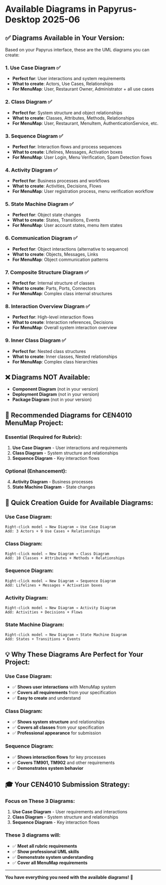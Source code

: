 # Available Diagrams in Papyrus-Desktop 2025-06

## ✅ **Diagrams Available in Your Version:**

Based on your Papyrus interface, these are the UML diagrams you can create:

### **1. Use Case Diagram** ✅
- **Perfect for**: User interactions and system requirements
- **What to create**: Actors, Use Cases, Relationships
- **For MenuMap**: User, Restaurant Owner, Administrator + all use cases

### **2. Class Diagram** ✅
- **Perfect for**: System structure and object relationships
- **What to create**: Classes, Attributes, Methods, Relationships
- **For MenuMap**: User, Restaurant, MenuItem, AuthenticationService, etc.

### **3. Sequence Diagram** ✅
- **Perfect for**: Interaction flows and process sequences
- **What to create**: Lifelines, Messages, Activation boxes
- **For MenuMap**: User Login, Menu Verification, Spam Detection flows

### **4. Activity Diagram** ✅
- **Perfect for**: Business processes and workflows
- **What to create**: Activities, Decisions, Flows
- **For MenuMap**: User registration process, menu verification workflow

### **5. State Machine Diagram** ✅
- **Perfect for**: Object state changes
- **What to create**: States, Transitions, Events
- **For MenuMap**: User account states, menu item states

### **6. Communication Diagram** ✅
- **Perfect for**: Object interactions (alternative to sequence)
- **What to create**: Objects, Messages, Links
- **For MenuMap**: Object communication patterns

### **7. Composite Structure Diagram** ✅
- **Perfect for**: Internal structure of classes
- **What to create**: Parts, Ports, Connectors
- **For MenuMap**: Complex class internal structures

### **8. Interaction Overview Diagram** ✅
- **Perfect for**: High-level interaction flows
- **What to create**: Interaction references, Decisions
- **For MenuMap**: Overall system interaction overview

### **9. Inner Class Diagram** ✅
- **Perfect for**: Nested class structures
- **What to create**: Inner classes, Nested relationships
- **For MenuMap**: Complex class hierarchies

## ❌ **Diagrams NOT Available:**
- **Component Diagram** (not in your version)
- **Deployment Diagram** (not in your version)
- **Package Diagram** (not in your version)

## 🎯 **Recommended Diagrams for CEN4010 MenuMap Project:**

### **Essential (Required for Rubric):**
1. **Use Case Diagram** - User interactions and requirements
2. **Class Diagram** - System structure and relationships
3. **Sequence Diagram** - Key interaction flows

### **Optional (Enhancement):**
4. **Activity Diagram** - Business processes
5. **State Machine Diagram** - State changes

## 🚀 **Quick Creation Guide for Available Diagrams:**

### **Use Case Diagram:**
```
Right-click model → New Diagram → Use Case Diagram
Add: 3 Actors + 9 Use Cases + Relationships
```

### **Class Diagram:**
```
Right-click model → New Diagram → Class Diagram
Add: 10 Classes + Attributes + Methods + Relationships
```

### **Sequence Diagram:**
```
Right-click model → New Diagram → Sequence Diagram
Add: Lifelines + Messages + Activation boxes
```

### **Activity Diagram:**
```
Right-click model → New Diagram → Activity Diagram
Add: Activities + Decisions + Flows
```

### **State Machine Diagram:**
```
Right-click model → New Diagram → State Machine Diagram
Add: States + Transitions + Events
```

## 💡 **Why These Diagrams Are Perfect for Your Project:**

### **Use Case Diagram:**
- ✅ **Shows user interactions** with MenuMap system
- ✅ **Covers all requirements** from your specification
- ✅ **Easy to create** and understand

### **Class Diagram:**
- ✅ **Shows system structure** and relationships
- ✅ **Covers all classes** from your specification
- ✅ **Professional appearance** for submission

### **Sequence Diagram:**
- ✅ **Shows interaction flows** for key processes
- ✅ **Covers TM901, TM902** and other requirements
- ✅ **Demonstrates system behavior**

## 🎓 **Your CEN4010 Submission Strategy:**

### **Focus on These 3 Diagrams:**
1. **Use Case Diagram** - User requirements and interactions
2. **Class Diagram** - System structure and relationships  
3. **Sequence Diagram** - Key interaction flows

### **These 3 diagrams will:**
- ✅ **Meet all rubric requirements**
- ✅ **Show professional UML skills**
- ✅ **Demonstrate system understanding**
- ✅ **Cover all MenuMap requirements**

---

**You have everything you need with the available diagrams!** 🎯
